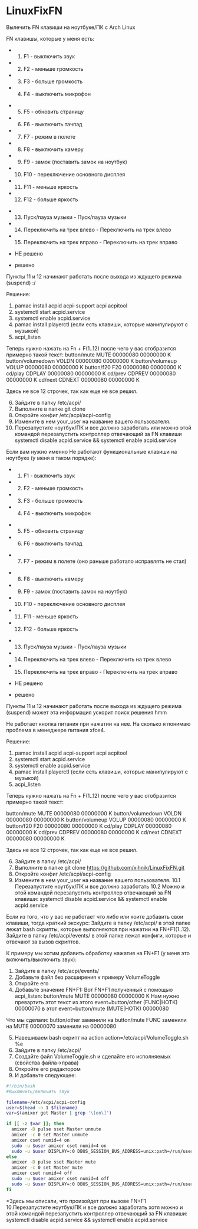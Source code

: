 # LinuxFixFN
Вылечить FN клавиши на ноутбуке/ПК с Arch Linux

FN клавишы, которые у меня есть:
+ 1. F1 - выключить звук
+ 2. F2 - меньше громкость
+ 3. F3 - больше громкость
+ 4. F4 - выключить микрофон
- 5. F5 - обновить страницу
- 6. F6 - выключить тачпад
- 7. F7 - режим в полете
- 8. F8 - выключить камеру
- 9. F9 - замок (поставить замок на ноутбук)
- 10. F10 - переключение основного дисплея
- 11. F11 - меньше яркость
- 12. F12 - больше яркость
+ 13. Пуск/пауза музыки - Пуск/пауза музыки
+ 14. Переключить на трек влево - Переключить на трек влево 
+ 15. Переключить на трек вправо - Переключить на трек вправо 

- НЕ решено
+ решено

Пункты 11 и 12 начинают работать после выхода из ждущего режима (suspend) :/

Решение:
1. pamac install acpid acpi-support acpi acpitool
2. systemctl start acpid.service
3. systemctl enable acpid.service
4. pamac install playerctl (если есть клавиши, которые манипулируют с музыкой)
5. acpi_listen

Теперь нужно нажать на Fn + F(1..12) после чего у вас отобразится примерно такой текст:
button/mute MUTE 00000080 00000000 K
button/volumedown VOLDN 00000080 00000000 K
button/volumeup VOLUP 00000080 00000000 K
button/f20 F20 00000080 00000000 K
cd/play CDPLAY 00000080 00000000 K
cd/prev CDPREV 00000080 00000000 K
cd/next CDNEXT 00000080 00000000 K

Здесь не все 12 строчек, так как еще не все решил.

6. Зайдите в папку  /etc/acpi/
7. Выполните в папке git clone 
8. Откройте конфиг /etc/acpi/acpi-config
9. Измените в нем your_user на название вашего пользователя.
10. Перезапустите ноутбук/ПК и все должно заработать или можно этой командой перезапустить контроллер отвечающий за FN клавиши systemctl disable acpid.service && systemctl enable acpid.service



Если вам нужно именно Не работают функциональные клавиши на ноутбуке (у меня в таком порядке):
+ 1. F1 - выключить звук
+ 2. F2 - меньше громкость
+ 3. F3 - больше громкость
+ 4. F4 - выключить микрофон
- 5. F5 - обновить страницу
- 6. F6 - выключить тачпад
+ 7. F7 - режим в полете (оно раньше работало исправлять не стал)
- 8. F8 - выключить камеру
- 9. F9 - замок (поставить замок на ноутбук)
- 10. F10 - переключение основного дисплея
- 11. F11 - меньше яркость
- 12. F12 - больше яркость
+ 13. Пуск/пауза музыки - Пуск/пауза музыки
+ 14. Переключить на трек влево - Переключить на трек влево
+ 15. Переключить на трек вправо - Переключить на трек вправо

- НЕ решено
+ решено

Пункты 11 и 12 начинают работать после выхода из ждущего режима (suspend) может эта информация ускорит поиск решения hmm

Не работает кнопка питания при нажатии на нее. На сколько я понимаю проблема в менеджере питания xfce4.


Решение:
1. pamac install acpid acpi-support acpi acpitool
2. systemctl start acpid.service
3. systemctl enable acpid.service
4. pamac install playerctl (если есть клавиши, которые манипулируют с музыкой)
5. acpi_listen

Теперь нужно нажать на Fn + F(1..12) после чего у вас отобразится примерно такой текст:

button/mute MUTE 00000080 00000000 K
button/volumedown VOLDN 00000080 00000000 K
button/volumeup VOLUP 00000080 00000000 K
button/f20 F20 00000080 00000000 K
cd/play CDPLAY 00000080 00000000 K
cd/prev CDPREV 00000080 00000000 K
cd/next CDNEXT 00000080 00000000 K

Здесь не все 12 строчек, так как еще не все решил.

6. Зайдите в папку  /etc/acpi/
7. Выполните в папке git clone https://github.com/xihnik/LinuxFixFN.git
8. Откройте конфиг /etc/acpi/acpi-config
9. Измените в нем your_user на название вашего пользователя.
10.1 Перезапустите ноутбук/ПК и все должно заработать
10.2 Можно и этой командой перезапустить контроллер отвечающий за FN клавиши: systemctl disable acpid.service && systemctl enable acpid.service

Если из того, что у вас не работает что либо или хоите добавить свои клавиши, тогда краткий экскурс:
Зайдите в папку  /etc/acpi/ в этой папке лежат bash скрипты, которые выполняются при нажатии на FN+F1(1..12). Зайдите в папку /etc/acpi/events/ в этой папке лежат конфиги, которые и отвечают за вызов скриптов.

К примеру мы хотим добавить обработку нажатия на FN+F1 (у меня это включить/выключить звук):
1. Зайдите в папку /etc/acpi/events/
2. Добавьте файл без расширения к примеру VolumeToggle
3. Откройте его
4. Добавьте значение FN+F1:
Вот FN+F1 полученный с помощью acpi_listen: button/mute MUTE 00000080 00000000 K
Нам нужно превартить этот текст из этого event=button/other (FUNC|HOTK) 00000070 в этот event=button/mute (MUTE|HOTK) 00000080

Что мы сделали:
button/other заменили на button/mute
FUNC заменили на MUTE
00000070 заменили на 00000080

5. Навешиваем bash скрипт на action
action=/etc/acpi/VolumeToggle.sh %e
6. Зайдите в папку /etc/acpi/
7. Создайте файл VolumeToggle.sh и сделайте его исполняемых (свойства файла->права)
8. Откройте его редактором
9. И добавьте следующее:

```bash
#!/bin/bash
#Выключить/включить звук

filename=/etc/acpi/acpi-config
user=$(head -n 1 $filename)
var=$(amixer get Master | grep '\[on\]')

if [[ -z $var ]]; then
  amixer -D pulse sset Master unmute
  amixer -c 0 set Master unmute
  amixer cset numid=4 on
  sudo -u $user amixer cset numid=4 on
  sudo -u $user DISPLAY=:0 DBUS_SESSION_BUS_ADDRESS=unix:path=/run/user/1000/bus notify-send "Звук включен"
else
  amixer -D pulse sset Master mute
  amixer -c 0 set Master mute
  amixer cset numid=4 off
  sudo -u $user amixer cset numid=4 off
  sudo -u $user DISPLAY=:0 DBUS_SESSION_BUS_ADDRESS=unix:path=/run/user/1000/bus notify-send "Звук выключен"
fi
```

*Здесь мы описали, что произойдет при вызове FN+F1
10.Перезапустите ноутбук/ПК и все должно заработать хотя можно и этой командой перезапустить контроллер отвечающий за FN клавиши: systemctl disable acpid.service && systemctl enable acpid.service
